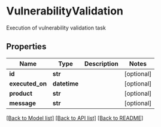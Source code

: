 # VulnerabilityValidation

Execution of vulnerability validation task

## Properties
Name | Type | Description | Notes
------------ | ------------- | ------------- | -------------
**id** | **str** |  | [optional] 
**executed_on** | **datetime** |  | [optional] 
**product** | **str** |  | [optional] 
**message** | **str** |  | [optional] 

[[Back to Model list]](../README.md#documentation-for-models) [[Back to API list]](../README.md#documentation-for-api-endpoints) [[Back to README]](../README.md)


